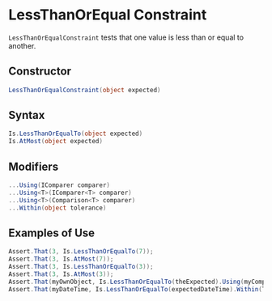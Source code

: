 # LessThanOrEqual Constraint

`LessThanOrEqualConstraint` tests that one value is less than or equal to another.

## Constructor

```csharp
LessThanOrEqualConstraint(object expected)
```

## Syntax

```csharp
Is.LessThanOrEqualTo(object expected)
Is.AtMost(object expected)
```

## Modifiers

```csharp
...Using(IComparer comparer)
...Using<T>(IComparer<T> comparer)
...Using<T>(Comparison<T> comparer)
...Within(object tolerance)
```

## Examples of Use

```csharp
Assert.That(3, Is.LessThanOrEqualTo(7));
Assert.That(3, Is.AtMost(7));
Assert.That(3, Is.LessThanOrEqualTo(3));
Assert.That(3, Is.AtMost(3));
Assert.That(myOwnObject, Is.LessThanOrEqualTo(theExpected).Using(myComparer));
Assert.That(myDateTime, Is.LessThanOrEqualTo(expectedDateTime).Within(TimeSpan.FromSeconds(1)))
```
